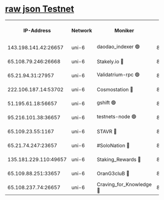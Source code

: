 [raw json Testnet](https://rpc-check.junot.stavr.tech/junot/rpc-junot-result.json)
=


<table><tr><th>IP-Address</th><th>Network</th><th>Moniker</th><th>Latest Block Height</th><th>Earliest Block Height</th><th>Catching Up</th><th>Tx Index</th><th>Voting Power</th><th>Scan Time</th></tr><tr><td>143.198.141.42:26657</td><td>uni-6</td><td>daodao_indexer 🟢</td><td>8760863</td><td>1</td><td>False</td><td>off</td><td>0</td><td>2024-03-11T00:56:49.703123341UTC</td></tr><tr><td>65.108.79.246:26668</td><td>uni-6</td><td>Stakely.io 🔴</td><td>8760858</td><td>1570872</td><td>False</td><td>on</td><td>11</td><td>2024-03-11T00:56:37.372774848UTC</td></tr><tr><td>65.21.94.31:27957</td><td>uni-6</td><td>Validatrium-rpc 🟢</td><td>8760857</td><td>2943363</td><td>False</td><td>on</td><td>0</td><td>2024-03-11T00:56:32.995016638UTC</td></tr><tr><td>222.106.187.14:53702</td><td>uni-6</td><td>Cosmostation 🔴</td><td>8760853</td><td>7473037</td><td>False</td><td>on</td><td>109003</td><td>2024-03-11T00:56:30.650154843UTC</td></tr><tr><td>51.195.61.18:56657</td><td>uni-6</td><td>gshift 🟢</td><td>8559900</td><td>7691417</td><td>False</td><td>on</td><td>0</td><td>2024-03-11T00:56:19.138190619UTC</td></tr><tr><td>95.216.101.38:36657</td><td>uni-6</td><td>testnets-node 🟢</td><td>8760859</td><td>8116304</td><td>False</td><td>on</td><td>0</td><td>2024-03-11T00:56:39.727789552UTC</td></tr><tr><td>65.109.23.55:1167</td><td>uni-6</td><td>STAVR 🔴</td><td>8760862</td><td>8207211</td><td>False</td><td>off</td><td>6056</td><td>2024-03-11T00:56:46.175056762UTC</td></tr><tr><td>65.21.74.247:23657</td><td>uni-6</td><td>#SoloNation 🔴</td><td>8760863</td><td>8237483</td><td>False</td><td>on</td><td>112</td><td>2024-03-11T00:56:48.828090448UTC</td></tr><tr><td>135.181.229.110:49657</td><td>uni-6</td><td>Staking_Rewards 🔴</td><td>8760865</td><td>8388763</td><td>False</td><td>on</td><td>1008</td><td>2024-03-11T00:56:54.396861778UTC</td></tr><tr><td>65.109.88.251:33657</td><td>uni-6</td><td>OranG3cluB 🔴</td><td>8760865</td><td>8418953</td><td>False</td><td>on</td><td>11</td><td>2024-03-11T00:56:54.079390036UTC</td></tr><tr><td>65.108.237.74:26657</td><td>uni-6</td><td>Craving_for_Knowledge 🔴</td><td>8760862</td><td>8695929</td><td>False</td><td>on</td><td>9004</td><td>2024-03-11T00:56:46.482183555UTC</td></tr></table>
